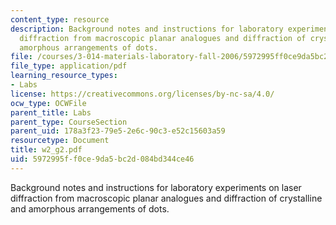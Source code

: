 ```yaml
---
content_type: resource
description: Background notes and instructions for laboratory experiments on laser
  diffraction from macroscopic planar analogues and diffraction of crystalline and
  amorphous arrangements of dots.
file: /courses/3-014-materials-laboratory-fall-2006/5972995ff0ce9da5bc2d084bd344ce46_w2_g2.pdf
file_type: application/pdf
learning_resource_types:
- Labs
license: https://creativecommons.org/licenses/by-nc-sa/4.0/
ocw_type: OCWFile
parent_title: Labs
parent_type: CourseSection
parent_uid: 178a3f23-79e5-2e6c-90c3-e52c15603a59
resourcetype: Document
title: w2_g2.pdf
uid: 5972995f-f0ce-9da5-bc2d-084bd344ce46
---
```

Background notes and instructions for laboratory experiments on laser diffraction from macroscopic planar analogues and diffraction of crystalline and amorphous arrangements of dots.